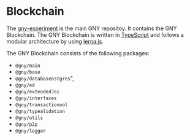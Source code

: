 # Blockchain

The [gny-experiment](https://github.com/gnyio/gny-experiment) is the main GNY repositoy. It contains the GNY Blockchain. The GNY Blockchain is written in [TypeScript](https://www.typescriptlang.org) and follows a modular architecture by using [lerna.js](https://github.com/lerna/lerna).

The GNY Blockchain consists of the following packages:

- `@gny/main`
- `@gny/base`
- `@gny/databaseostgres`",
- `@gny/ed`
- `@gny/extendedJoi`
- `@gny/interfaces`
- `@gny/transactionool`
- `@gny/typealidation`
- `@gny/utils`
- `@gny/p2p`
- `@gny/logger`

